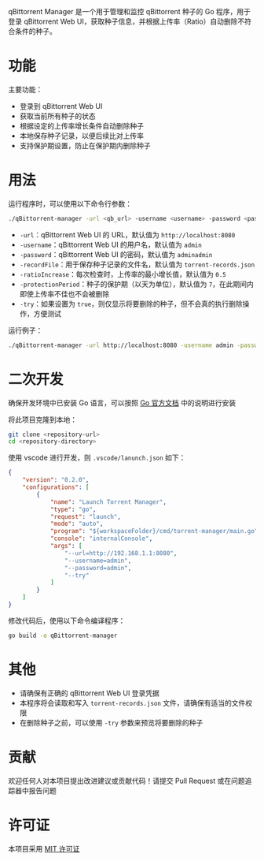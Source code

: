 qBittorrent Manager 是一个用于管理和监控 qBittorrent 种子的 Go 程序，用于登录 qBittorrent Web UI，获取种子信息，并根据上传率（Ratio）自动删除不符合条件的种子。

# 功能

主要功能：
- 登录到 qBittorrent Web UI
- 获取当前所有种子的状态
- 根据设定的上传率增长条件自动删除种子
- 本地保存种子记录，以便后续比对上传率
- 支持保护期设置，防止在保护期内删除种子

# 用法

运行程序时，可以使用以下命令行参数：

```bash
./qBittorrent-manager -url <qb_url> -username <username> -password <password> -recordFile <record_file> -ratioIncrease <ratio> -protectionPeriod <days> -try <true|false>
```


- `-url`：qBittorrent Web UI 的 URL，默认值为 `http://localhost:8080`
- `-username`：qBittorrent Web UI 的用户名，默认值为 `admin`
- `-password`：qBittorrent Web UI 的密码，默认值为 `adminadmin`
- `-recordFile`：用于保存种子记录的文件名，默认值为 `torrent-records.json`
- `-ratioIncrease`：每次检查时，上传率的最小增长值，默认值为 `0.5`
- `-protectionPeriod`：种子的保护期（以天为单位），默认值为 `7`，在此期间内即使上传率不佳也不会被删除
- `-try`：如果设置为 `true`，则仅显示将要删除的种子，但不会真的执行删除操作，方便测试

运行例子：

```bash
./qBittorrent-manager -url http://localhost:8080 -username admin -password adminadmin -recordFile torrent-records.json -ratioIncrease 0.5 -protectionPeriod 7 -try false
```

# 二次开发
确保开发环境中已安装 Go 语言，可以按照 [Go 官方文档](https://golang.org/doc/install) 中的说明进行安装

将此项目克隆到本地：

```bash
git clone <repository-url>
cd <repository-directory>
```

使用 vscode 进行开发，则 `.vscode/lanunch.json` 如下：

```json
{
    "version": "0.2.0",
    "configurations": [
        {
            "name": "Launch Torrent Manager",
            "type": "go",
            "request": "launch",
            "mode": "auto",
            "program": "${workspaceFolder}/cmd/torrent-manager/main.go",
            "console": "internalConsole",
            "args": [
                "--url=http://192.168.1.1:8080",
                "--username=admin",
                "--password=admin",
                "--try"
            ]
        }
    ]
}
```

修改代码后，使用以下命令编译程序：
   
```bash
go build -o qBittorrent-manager
```

# 其他

- 请确保有正确的 qBittorrent Web UI 登录凭据
- 本程序将会读取和写入 `torrent-records.json` 文件，请确保有适当的文件权限
- 在删除种子之前，可以使用 `-try` 参数来预览将要删除的种子

# 贡献

欢迎任何人对本项目提出改进建议或贡献代码！请提交 Pull Request 或在问题追踪器中报告问题

# 许可证

本项目采用 [MIT 许可证](LICENSE)
